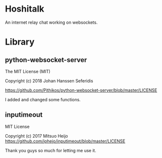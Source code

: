 # Hoshitalk
An internet relay chat working on websockets.

# Library
## python-websocket-server
The MIT License (MIT)

Copyright (c) 2018 Johan Hanssen Seferidis

https://github.com/Pithikos/python-websocket-server/blob/master/LICENSE

I added and changed some functions.

## inputimeout
MIT License

Copyright (c) 2017 Mitsuo Heijo
https://github.com/johejo/inputimeout/blob/master/LICENSE

Thank you guys so much for letting me use it.

